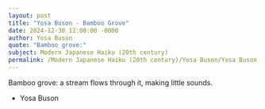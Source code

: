 ```yaml
---
layout: post
title: "Yosa Buson - Bamboo Grove"
date: 2024-12-30 12:00:00 -0000
author: Yosa Buson
quote: "Bamboo grove:"
subject: Modern Japanese Haiku (20th century)
permalink: /Modern Japanese Haiku (20th century)/Yosa Buson/Yosa Buson - Bamboo Grove
---
```


Bamboo grove:
a stream flows through it,
making little sounds.


- Yosa Buson
